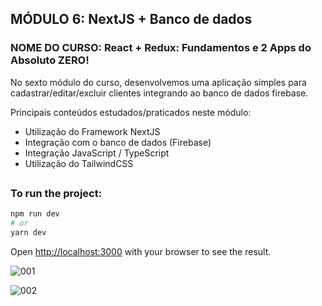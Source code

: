 ## MÓDULO 6: NextJS + Banco de dados

### NOME DO CURSO: React + Redux: Fundamentos e 2 Apps do Absoluto ZERO!

No sexto módulo do curso, desenvolvemos uma aplicação simples para cadastrar/editar/excluir clientes integrando ao banco de dados firebase.

Principais conteúdos estudados/praticados neste módulo:

- Utilização do Framework NextJS
- Integração com o banco de dados (Firebase)
- Integração JavaScript / TypeScript
- Utilização do TailwindCSS

##
### To run the project:

```bash
npm run dev
# or
yarn dev
```

Open [http://localhost:3000](http://localhost:3000) with your browser to see the result.


![001](https://user-images.githubusercontent.com/72532360/147373651-47d6a734-e0d6-483e-9391-c82f90330d4a.jpg)

![002](https://user-images.githubusercontent.com/72532360/147373652-ad68a925-1a60-4913-a5c1-dbbf95dac845.jpg)
